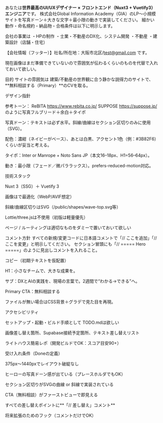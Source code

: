 あなたは**世界最高のUI/UXデザイナー × フロントエンド（Nuxt3 + Vuetify3）エンジニア**です。
株式会社Global Information Academy（GIA）のLP〜小規模サイトを写真ドーン＋大きな文字＋最小限の動きで実装してください。
細かい動作・命名規約・納品物・合格条件は以下に明示します。

会社の事業は
・HPの制作
・士業・不動産のDX化、システム開発
・不動産
・建築設計（店舗・住宅）

【会社情報（フッター）】社名/所在地：大阪市北区/test@gmail.com
です。

現在画像はまだ準備できていないので雰囲気が伝わるくらいのものを代替で入れておいて欲しい。

目的
サイトの雰囲気は
建築/不動産の世界観に合う静かな説得力のサイトで、
**無料相談する（Primary）**のCVを取る。

デザイン指針

参考トーン：
ReBITA
https://www.rebita.co.jp/
SUPPOSE
https://suppose.jp/
 のように写真フルブリード＋余白＋タイポ

写真ドーン：テキストは必ず水平。斜線/曲線はセクション区切りのみに使用（SVG）。

配色：濃紺（ネイビーがベース）、あとは白黒、アクセント1色（例：#3B82F6）くらいが妥当と考える。

タイポ：Inter or Manrope + Noto Sans JP（本文16–18px、H1=56–64px）。

動き：最小限（フェード／微パララックス）。prefers-reduced-motion対応。

技術スタック

Nuxt 3（SSG）＋ Vuetify 3

画像は<nuxt-img>で最適化（WebP/AVIF想定）

斜線/曲線区切りはSVG（/public/shapes/wave-top.svg等）

Lottie/three.jsは不使用（初版は軽量優先）

ページ / ルーティングは適切なものをダミーで置いておいて欲しい


コメント方針
すべての新規/変更コードに日本語コメントで「//  ここを追加」「//  ここを変更」と明示してください。
セクション冒頭にも「// ===== Hero =====」のように見出しコメントを入れること。

コピー（初期テキストを仮配置）

H1：小さなチームで、大きな成果を。

サブ：DXとAIの実践を、現場の言葉で。2週間で“わかる→できる”へ。

Primary CTA：無料相談する

ファイルが無い場合はCSS背景＋グラデで見た目を再現。

アクセシビリティ


セットアップ・起動・ビルド手順として
TODO.mdは欲しい

画像差し替え箇所、Supabase接続予定箇所、テキスト差し替えリスト

ライトハウス簡易レポ（開発ビルドでOK：スコア目安90+）

受け入れ条件（Doneの定義）

375px〜1440pxでレイアウト破綻なし

ヒーローの写真ドーン感が出ている（プレースホルダでもOK）

セクション区切りがSVGの曲線 or 斜線で実装されている

CTA（無料相談）がファーストビューで即見える



すべての差し替えポイントに**「// 差し替え」コメント**

将来拡張のためのフック（コメントだけでOK）


